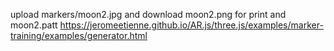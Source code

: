 upload markers/moon2.jpg and download moon2.png for print and moon2.patt
    https://jeromeetienne.github.io/AR.js/three.js/examples/marker-training/examples/generator.html